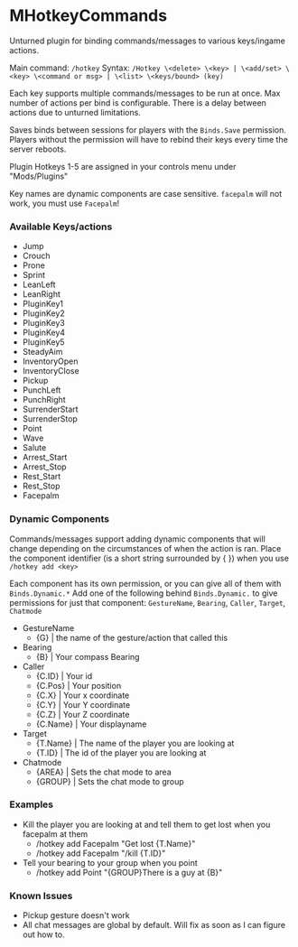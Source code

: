 # MHotkeyCommands

Unturned plugin for binding commands/messages to various keys/ingame actions.

Main command: `/hotkey`
Syntax: `/Hotkey \<delete> \<key> | \<add/set> \<key> \<command or msg> | \<list> \<keys/bound> (key)`

Each key supports multiple commands/messages to be run at once. Max number of actions per bind is configurable. There is a delay between actions due to unturned limitations. 

Saves binds between sessions for players with the `Binds.Save` permission. Players without the permission will have to rebind their keys every time the server reboots.

Plugin Hotkeys 1-5 are assigned in your controls menu under "Mods/Plugins"

Key names are dynamic components are case sensitive. `facepalm` will not work, you must use `Facepalm`!

### Available Keys/actions
- Jump
- Crouch
- Prone
- Sprint
- LeanLeft
- LeanRight
- PluginKey1
- PluginKey2
- PluginKey3
- PluginKey4
- PluginKey5
- SteadyAim
- InventoryOpen
- InventoryClose
- Pickup
- PunchLeft
- PunchRight
- SurrenderStart
- SurrenderStop
- Point
- Wave
- Salute
- Arrest_Start
- Arrest_Stop
- Rest_Start
- Rest_Stop
- Facepalm

### Dynamic Components
Commands/messages support adding dynamic components that will change depending on the circumstances of when the action is ran. Place the component identifier (is a short string surrounded by { }) when you use `/hotkey add <key>`

Each component has its own permission, or you can give all of them with `Binds.Dynamic.*`
Add one of the following behind `Binds.Dynamic.` to give permissions for just that component: `GestureName`, `Bearing`, `Caller`, `Target`, `Chatmode`

- GestureName
	- {G} | the name of the gesture/action that called this
- Bearing
	- {B} | Your compass Bearing
- Caller
	- {C.ID} | Your id
	- {C.Pos} | Your position
	- {C.X} | Your x coordinate
	- {C.Y} | Your Y coordinate
	- {C.Z} | Your Z coordinate
	- {C.Name} | Your displayname
- Target
	- {T.Name} | The name of the player you are looking at 
	- {T.ID} | The id of the player you are looking at 
- Chatmode 
	- {AREA} | Sets the chat mode to area
	- {GROUP} | Sets the chat mode to group

### Examples
- Kill the player you are looking at and tell them to get lost when you facepalm at them
	- /hotkey add Facepalm "Get lost {T.Name}"
	- /hotkey add Facepalm "/kill {T.ID}"
- Tell your bearing to your group when you point
	- /hotkey add Point "{GROUP}There is a guy at {B}"

### Known Issues
- Pickup gesture doesn't work
- All chat messages are global by default. Will fix as soon as I can figure out how to. 